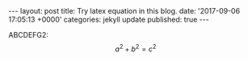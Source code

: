 <head>
<script 
type="text/javascript" 
src="http://cdn.mathjax.org/mathjax/latest/MathJax.js?config=TeX-AMS-MML_HTMLorMML">
</script>
</head>
---
layout: post
title: Try latex equation in this blog.
date: '2017-09-06 17:05:13 +0000'
categories: jekyll update
published: true
--- 

ABCDEFG2:
$$a^2 + b^2 = c^2$$